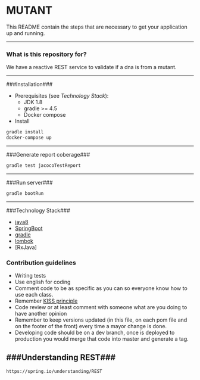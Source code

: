 MUTANT
====================

This README contain the steps that are necessary to get your application up and running.

------------
### What is this repository for? ###
We have a reactive REST service to validate if a dna is from a mutant.

------------
###Installation###

- Prerequisites (see _Technology Stack_):
    * JDK 1.8
    * gradle >= 4.5
    * Docker compose
 - Install
 
```bash
gradle install
docker-compose up
```

----------
###Generate report coberage###
```bash
gradle test jacocoTestReport
```
----------
###Run server###
```bash
gradle bootRun
```
---------------
###Technology Stack###

- [java8](http://docs.oracle.com/javase/8/ "java8")
- [SpringBoot](http://projects.spring.io/spring-boot/ "SpringBoot")
- [gradle](https://maven.apache.org/ "gradle")
- [lombok](https://projectlombok.org/ "lombok")
- [RxJava]


### Contribution guidelines ###

* Writing tests
* Use english for coding
* Comment code to be as specific as you can so everyone know how to use each class.
* Remember [KISS principle](https://en.wikipedia.org/wiki/KISS_principle)
* Code review or at least comment with someone what are you doing to have another opinion
* Remember to keep versions updated (in this file, on each pom file and on the footer of the front) every time a mayor change is done.
* Developing code should be on a dev branch, once is deployed to production you would merge that code into master and generate a tag.

###Understanding REST###
---------------
	https://spring.io/understanding/REST
